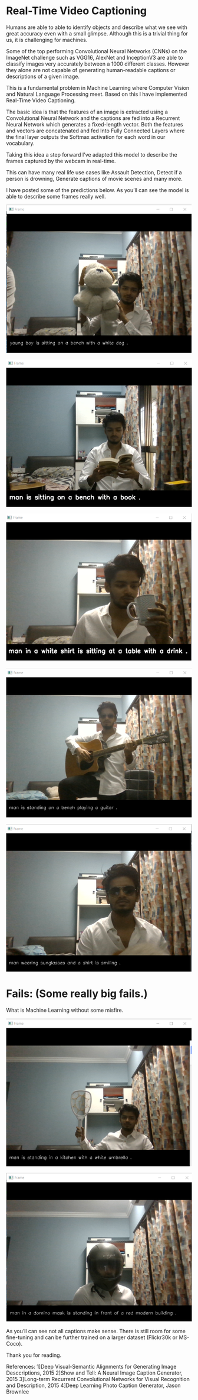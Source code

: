 #     Real-Time Video Captioning

Humans are able to able to identify objects and describe what we see with great accuracy even with a small glimpse. Although this is a trivial thing for us, it is challenging for machines.

Some of the top performing Convolutional Neural Networks (CNNs) on the ImageNet challenge such as VGG16, AlexNet and InceptionV3 are able to classify images very accurately between a 1000 different classes. However they alone are not capable of generating human-readable captions or descriptions of a given image.

This is a fundamental problem in Machine Learning where Computer Vision and Natural Language Processing meet. Based on this I have implemented Real-Time Video Captioning.

The basic idea is that the features of an image is extracted using a Convolutional Neural Network and the captions are fed into a Recurrent Neural Network which generates a fixed-length vector. Both the features and vectors are concatenated and fed
Into Fully Connected Layers where the final layer outputs the Softmax activation for each word in our vocabulary.

Taking this idea a step forward I’ve adapted this model to describe the frames captured by the webcam in real-time.

This can have many real life use cases like Assault Detection, Detect if a person is drowning, Generate captions of movie scenes and many more. 

I have posted some of the predictions below.
As you’ll can see the model is able to describe some frames really well. 

![](images/Picture0.png)


![](images/Picture1.png)


![](images/Picture2.png)


![](images/Picture3.png)


![](images/Picture4.png)


# Fails: (Some really big fails.)

What is Machine Learning without some misfire.

![](images/fail1.png)


![](images/fail2.png)


As you’ll can see not all captions make sense. There is still room for some fine-tuning and can be further trained on a larger dataset (Flickr30k or MS-Coco).

Thank you for reading. 

References:
1]Deep Visual-Semantic Alignments for Generating Image Desccriptions, 2015
2]Show and Tell: A Neural Image Caption Generator, 2015
3]Long-term Recurrent Convolutional Networks for Visual Recognition and Description, 2015
4]Deep Learning Photo Caption Generator, Jason Brownlee
